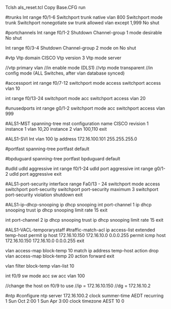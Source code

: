 Tclsh als_reset.tcl
Copy Base.CFG run

#trunks
Int range f0/1-6
Switchport trunk native vlan 800
Switchport mode trunk
Switchport nonegotiate
sw trunk allowed vlan except 1,999
No shut

#portchannels 
Int range f0/1-2
Shutdown
Channel-group 1 mode desirable
No shut

Int range f0/3-4
Shutdown
Channel-group 2 mode on
No shut

#vtp 
Vtp domain CISCO
Vtp version 3
Vtp mode server

//vtp primary vlan 
//in enable mode (DLS1)
//vtp mode transparent
//in config mode (ALL Switches, after vlan database synced)

#accessport
int range f0/7-12
switchport mode access
switchport access vlan 10

int range f0/13-24
switchport mode acc
switchport access vlan 20

#unusedports 
int range g0/1-2
switchport mode acc
switchport access vlan 999

#ALS1-MST
spanning-tree mst configuration
name CISCO
revision 1
instance 1 vlan 10,20
instance 2 vlan 100,110
exit

#ALS1-SVI
Int vlan 100
Ip address 172.16.100.101 255.255.255.0

#portfast 
spanning-tree portfast default

#bpduguard
spanning-tree portfast bpduguard default

#udld
udld aggressive
int range f0/1-24
udld port aggressive
int range g0/1-2
udld port aggressive
exit

#ALS1-port-security
interface range Fa0/13 - 24
switchport mode access
switchport port-security
switchport port-security maximum 3
switchport port-security violation shutdown
exit

#ALS1-ip-dhcp-snooping
ip dhcp snooping
int port-channel 1
ip dhcp snooping trust
ip dhcp snooping limit rate 15
exit

int port-channel 2
ip dhcp snooping trust
 ip dhcp snooping limit rate 15
exit

#ALS1-VACL-temporarystaff
#traffic-match-acl
ip access-list extended temp-host
permit ip host 172.16.10.150 172.16.10.0 0.0.0.255
permit icmp host 172.16.10.150 172.16.10.0 0.0.0.255
exit

vlan access-map block-temp 10
match ip address temp-host
action drop
vlan access-map block-temp 20
action forward
exit

vlan filter block-temp vlan-list 10

int f0/9
sw mode acc
sw acc vlan 100

//change the host on f0/9 to use 
//ip = 172.16.10.150
//dg = 172.16.10.2 

#ntp 
#configure
ntp server 172.16.100.2
clock summer-time AEDT recurring 1 Sun Oct 2:00 1 Sun Apr 3:00
clock timezone AEST 10 0

